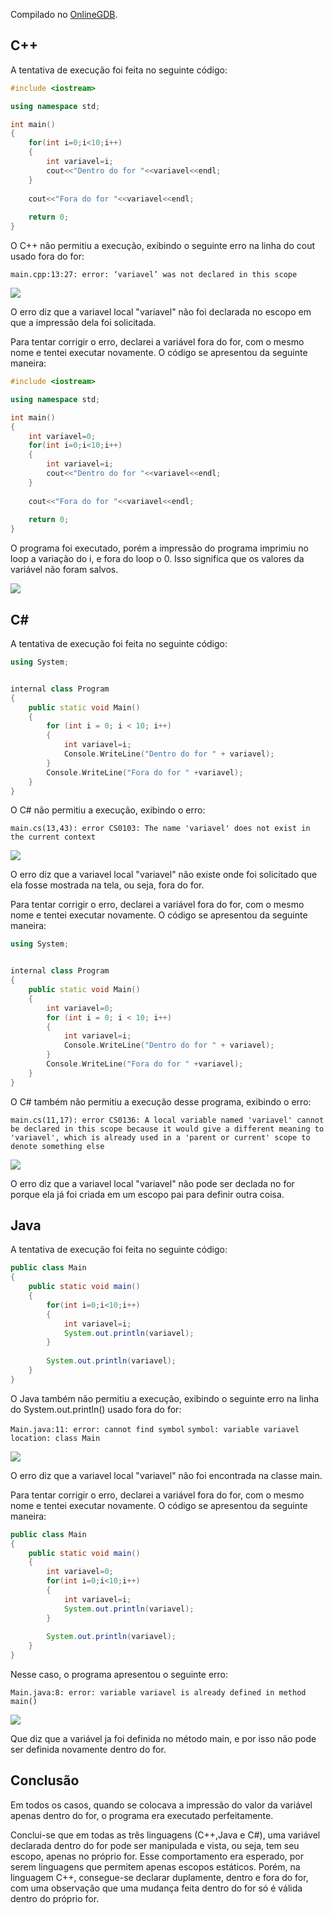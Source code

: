 Compilado no [OnlineGDB](https://www.onlinegdb.com/).

<h2> C++ </h2>

A tentativa de execução foi feita no seguinte código:

``` C++
#include <iostream>

using namespace std;

int main()
{
    for(int i=0;i<10;i++)
    {
        int variavel=i;
        cout<<"Dentro do for "<<variavel<<endl;
    }
    
    cout<<"Fora do for "<<variavel<<endl;
    
    return 0;
}
```
O C++ não permitiu a execução, exibindo o seguinte erro na linha do cout usado fora do for:

`main.cpp:13:27: error: ‘variavel’ was not declared in this scope`

<img src="images/5errocpp.jpg">

O erro diz que a variavel local "variavel" não foi declarada no escopo em que a impressão dela foi solicitada.

Para tentar corrigir o erro, declarei a variável fora do for, com o mesmo nome e tentei executar novamente. O código se apresentou da seguinte maneira:


``` C++
#include <iostream>

using namespace std;

int main()
{
    int variavel=0;
    for(int i=0;i<10;i++)
    {
        int variavel=i;
        cout<<"Dentro do for "<<variavel<<endl;
    }
    
    cout<<"Fora do for "<<variavel<<endl;
    
    return 0;
}

```
O programa foi executado, porém a impressão do programa imprimiu no loop a variação do i, e fora do loop o 0. Isso significa que os valores da variável não foram salvos.

<img src="images/alt5cpp.jpg">

<h2> C# </h2>

A tentativa de execução foi feita no seguinte código:

``` C++
using System;


internal class Program
{
    public static void Main()
    {
        for (int i = 0; i < 10; i++)
        {
            int variavel=i;
            Console.WriteLine("Dentro do for " + variavel);
        }
        Console.WriteLine("Fora do for " +variavel);
    }
}
```
O C# não permitiu a execução, exibindo o erro:

`main.cs(13,43): error CS0103: The name 'variavel' does not exist in the current context`

<img src="images/5ch.jpg">


O erro diz que a variavel local "variavel" não existe onde foi solicitado que ela fosse mostrada na tela, ou seja, fora do for.

Para tentar corrigir o erro, declarei a variável fora do for, com o mesmo nome e tentei executar novamente. O código se apresentou da seguinte maneira:


``` C++
using System;


internal class Program
{
    public static void Main()
    {
        int variavel=0;
        for (int i = 0; i < 10; i++)
        {
            int variavel=i;
            Console.WriteLine("Dentro do for " + variavel);
        }
        Console.WriteLine("Fora do for " +variavel);
    }
}
```
O C# também não permitiu a execução desse programa, exibindo o erro:

`main.cs(11,17): error CS0136: A local variable named 'variavel' cannot be declared in this scope because it would give a different meaning to 'variavel', which is already used in a 'parent or current' scope to denote something else`

<img src="images/5ch2.jpg">

O erro diz que a variavel local "variavel" não pode ser declada no for porque ela já foi criada em um escopo pai para definir outra coisa.

<h2> Java </h2>

A tentativa de execução foi feita no seguinte código:

``` Java
public class Main
{
    public static void main()
    {
        for(int i=0;i<10;i++)
        {
            int variavel=i;
            System.out.println(variavel);
        }
    
        System.out.println(variavel);
    }
}

```
O Java também não permitiu a execução, exibindo o seguinte erro na linha do System.out.println() usado fora do for:

`Main.java:11: error: cannot find symbol`
`symbol: variable variavel`
`location: class Main`

<img src="images/5java.jpg">

O erro diz que a variavel local "variavel" não foi encontrada na classe main.

Para tentar corrigir o erro, declarei a variável fora do for, com o mesmo nome e tentei executar novamente. O código se apresentou da seguinte maneira:


``` Java
public class Main
{
    public static void main()
    {
        int variavel=0;
        for(int i=0;i<10;i++)
        {
            int variavel=i;
            System.out.println(variavel);
        }
    
        System.out.println(variavel);
    }
}
```
Nesse caso, o programa apresentou o seguinte erro:

`Main.java:8: error: variable variavel is already defined in method main()`

<img src="images/5java2.jpg">

Que diz que a variável ja foi definida no método main, e por isso não pode ser definida novamente dentro do for.


## Conclusão
Em todos os casos, quando se colocava a impressão do valor da variável apenas dentro do for, o programa era executado perfeitamente.

Conclui-se que em todas as três linguagens (C++,Java e C#), uma variável declarada dentro do for pode ser manipulada e vista, ou seja, tem seu escopo, apenas no próprio for. Esse comportamento era esperado, por serem linguagens que permitem apenas escopos estáticos. Porém, na linguagem C++, consegue-se declarar duplamente, dentro e fora do for, com uma observação que uma mudança feita dentro do for só é válida dentro do próprio for.